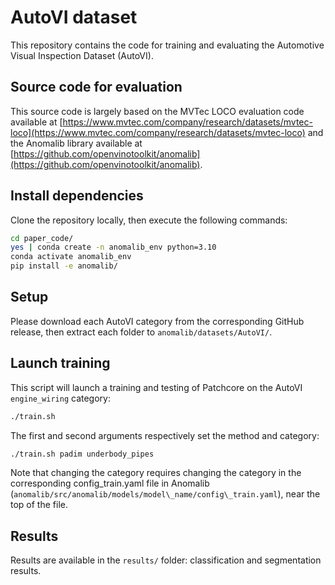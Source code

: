 # AutoVI dataset
This repository contains the code for training and evaluating the Automotive Visual Inspection Dataset (AutoVI).

## Source code for evaluation
This source code is largely based on the MVTec LOCO evaluation code available at [https://www.mvtec.com/company/research/datasets/mvtec-loco](https://www.mvtec.com/company/research/datasets/mvtec-loco) and the Anomalib library available at [https://github.com/openvinotoolkit/anomalib](https://github.com/openvinotoolkit/anomalib).

## Install dependencies
Clone the repository locally, then execute the following commands:
```bash
cd paper_code/
yes | conda create -n anomalib_env python=3.10
conda activate anomalib_env
pip install -e anomalib/
```

## Setup
Please download each AutoVI category from the corresponding GitHub release, then extract each folder to `anomalib/datasets/AutoVI/`.

## Launch training
This script will launch a training and testing of Patchcore on the AutoVI `engine_wiring` category:
```bash
./train.sh
```

The first and second arguments respectively set the method and category:
```bash
./train.sh padim underbody_pipes
```
Note that changing the category requires changing the category in the corresponding config_train.yaml file in Anomalib (`anomalib/src/anomalib/models/model\_name/config\_train.yaml`), near the top of the file.

## Results
Results are available in the `results/` folder: classification and segmentation results.
